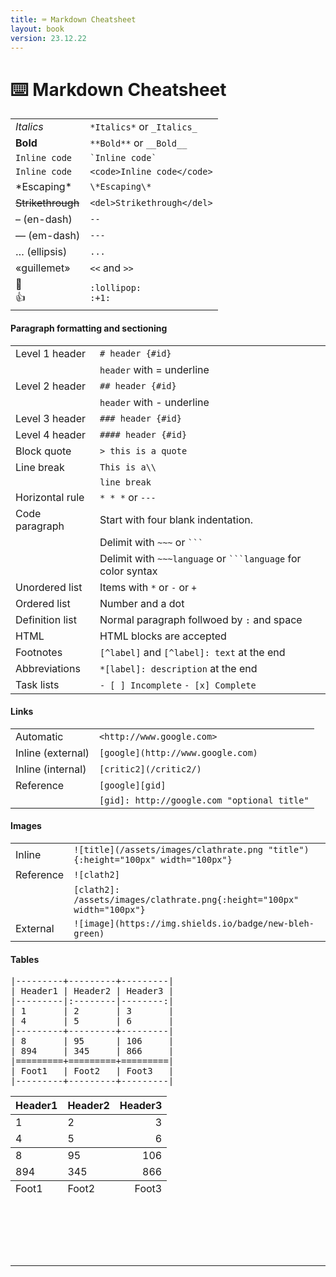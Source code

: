 ```yaml
---
title: ⌨️ Markdown Cheatsheet
layout: book
version: 23.12.22
---
```


# ⌨️ Markdown Cheatsheet

<table>
  <tbody>
    <tr>
      <td><em>Italics</em></td>
      <td>
<code>*Italics*</code> or <code>_Italics_</code>
</td>
    </tr>
    <tr>
      <td><strong>Bold</strong></td>
      <td>
<code>**Bold**</code> or <code>__Bold__</code>
</td>
    </tr>
    <tr>
      <td><code>Inline code</code></td>
      <td><code>`Inline code`</code></td>
    </tr>
    <tr>
      <td><code>Inline code</code></td>
      <td><code>&lt;code&gt;Inline code&lt;/code&gt;</code></td>
    </tr>
    <tr>
      <td>*Escaping*</td>
      <td><code>\*Escaping\*</code></td>
    </tr>
    <tr>
      <td><del>Strikethrough</del></td>
      <td><code>&lt;del&gt;Strikethrough&lt;/del&gt;</code></td>
    </tr>
    <tr>
      <td>– (en-dash)</td>
      <td><code>--</code></td>
    </tr>
    <tr>
      <td>— (em-dash)</td>
      <td><code>---</code></td>
    </tr>
    <tr>
      <td>… (ellipsis)</td>
      <td><code>...</code></td>
    </tr>
    <tr>
      <td>«guillemet»</td>
      <td>
<code>&lt;&lt;</code> and <code>&gt;&gt;</code>
</td>
    </tr>
    <tr>
      <td>
<span class="emoji" title=":lollipop:">🍭</span><br>
<span class="emoji" title=":+1:">👍
      <td><code>:lollipop:<br>:+1:</code></td>
   </span>
   </td>
   </tr>
   </tbody>
   </table>

<h4 id="paragraph-formatting-and-sectioning">Paragraph formatting and sectioning</h4>

<table>
  <tbody>
    <tr>
      <td>Level 1 header</td>
      <td><code># header {#id}</code></td>
    </tr>
    <tr>
      <td> </td>
      <td>
<code>header</code> with = underline</td>
    </tr>
    <tr>
      <td>Level 2 header</td>
      <td><code>## header {#id}</code></td>
    </tr>
    <tr>
      <td> </td>
      <td>
<code>header</code> with - underline</td>
    </tr>
    <tr>
      <td>Level 3 header</td>
      <td><code>### header {#id}</code></td>
    </tr>
    <tr>
      <td>Level 4 header</td>
      <td><code>#### header {#id}</code></td>
    </tr>
    <tr>
      <td>Block quote</td>
      <td><code>&gt; this is a quote</code></td>
    </tr>
    <tr>
      <td>Line break</td>
      <td><code>This is a\\</code></td>
    </tr>
    <tr>
      <td> </td>
      <td><code>line break</code></td>
    </tr>
    <tr>
      <td>Horizontal rule</td>
      <td>
<code>* * *</code> or <code>---</code>
</td>
    </tr>
    <tr>
      <td>Code paragraph</td>
      <td>Start with four blank indentation.</td>
    </tr>
    <tr>
      <td> </td>
      <td>Delimit with <code>~~~</code> or <code>```</code>
</td>
    </tr>
    <tr>
      <td> </td>
      <td>Delimit with <code>~~~language</code> or <code>```language</code> for color syntax</td>
    </tr>
    <tr>
      <td>Unordered list</td>
      <td>Items with <code>*</code> or <code>-</code> or <code>+</code>
</td>
    </tr>
    <tr>
      <td>Ordered list</td>
      <td>Number and a dot</td>
    </tr>
    <tr>
      <td>Definition list</td>
      <td>Normal paragraph follwoed by <code>:</code> and space</td>
    </tr>
    <tr>
      <td>HTML</td>
      <td>HTML blocks are accepted</td>
    </tr>
    <tr>
      <td>Footnotes</td>
      <td>
<code>[^label]</code> and <code>[^label]: text</code> at the end</td>
    </tr>
    <tr>
      <td>Abbreviations</td>
      <td>
<code>*[label]: description</code> at the end</td>
    </tr>
    <tr>
      <td>Task lists</td>
      <td>
<code>- [ ] Incomplete</code> <code>- [x] Complete</code>
</td>
    </tr>
  </tbody>
</table>

<h4 id="links">Links</h4>

<table>
  <tbody>
    <tr>
      <td>Automatic</td>
      <td><code>&lt;http://www.google.com&gt;</code></td>
    </tr>
    <tr>
      <td>Inline (external)</td>
      <td><code>[google](http://www.google.com)</code></td>
    </tr>
    <tr>
      <td>Inline (internal)</td>
      <td><code>[critic2](/critic2/)</code></td>
    </tr>
    <tr>
      <td>Reference</td>
      <td><code>[google][gid]</code></td>
    </tr>
    <tr>
      <td> </td>
      <td><code>[gid]: http://google.com "optional title"</code></td>
    </tr>
  </tbody>
</table>

<h4 id="images">Images</h4>

<table>
  <tbody>
    <tr>
      <td>Inline</td>
      <td><code>![title](/assets/images/clathrate.png "title"){:height="100px" width="100px"}</code></td>
    </tr>
    <tr>
      <td>Reference</td>
      <td><code>![clath2]</code></td>
    </tr>
    <tr>
      <td> </td>
      <td><code>[clath2]: /assets/images/clathrate.png{:height="100px" width="100px"}</code></td>
    </tr>
    <tr>
      <td>External</td>
      <td><code>![image](https://img.shields.io/badge/new-bleh-green)</code></td>
    </tr>
  </tbody>
</table>

<h4 id="tables">Tables</h4>

<pre>
|---------+---------+---------|
| Header1 | Header2 | Header3 |
|---------|:--------|--------:|
| 1       | 2       | 3       |
| 4       | 5       | 6       |
|---------+---------+---------|
| 8       | 95      | 106     |
| 894     | 345     | 866     |
|=========+=========+=========|
| Foot1   | Foot2   | Foot3   |
|---------+---------+---------|
</pre>

<table>
  <thead>
    <tr>
      <th>Header1</th>
      <th style="text-align: left">Header2</th>
      <th style="text-align: right">Header3</th>
    </tr>
  </thead>
  <tbody>
    <tr>
      <td>1</td>
      <td style="text-align: left">2</td>
      <td style="text-align: right">3</td>
    </tr>
    <tr>
      <td>4</td>
      <td style="text-align: left">5</td>
      <td style="text-align: right">6</td>
    </tr>
  </tbody>
  <tbody>
    <tr>
      <td>8</td>
      <td style="text-align: left">95</td>
      <td style="text-align: right">106</td>
    </tr>
    <tr>
      <td>894</td>
      <td style="text-align: left">345</td>
      <td style="text-align: right">866</td>
    </tr>
  </tbody>
  <tfoot>
    <tr>
      <td>Foot1</td>
      <td style="text-align: left">Foot2</td>
      <td style="text-align: right">Foot3</td>
    </tr>
  </tfoot>
</table>


<p>&nbsp;</p>
<p>&nbsp;</p>
<p>&nbsp;</p>

---

<br>




